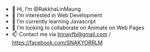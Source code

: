 - 👋 Hi, I’m @RakkhaLinMaung
- 👀 I’m interested in Web Development
- 🌱 I’m currently learning Javascript
- 💞️ I’m looking to collaborate on Animate on Web Pages
- 📫 Contact me via linnayfb@gmail.com / https://facebook.com/SNAKYORRLM

<!---
RakkhaLinMaung/RakkhaLinMaung is a ✨ special ✨ repository because its `README.md` (this file) appears on your GitHub profile.
You can click the Preview link to take a look at your changes.
--->
